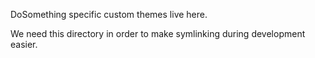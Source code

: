 DoSomething specific custom themes live here.

We need this directory in order to make symlinking during development easier.
